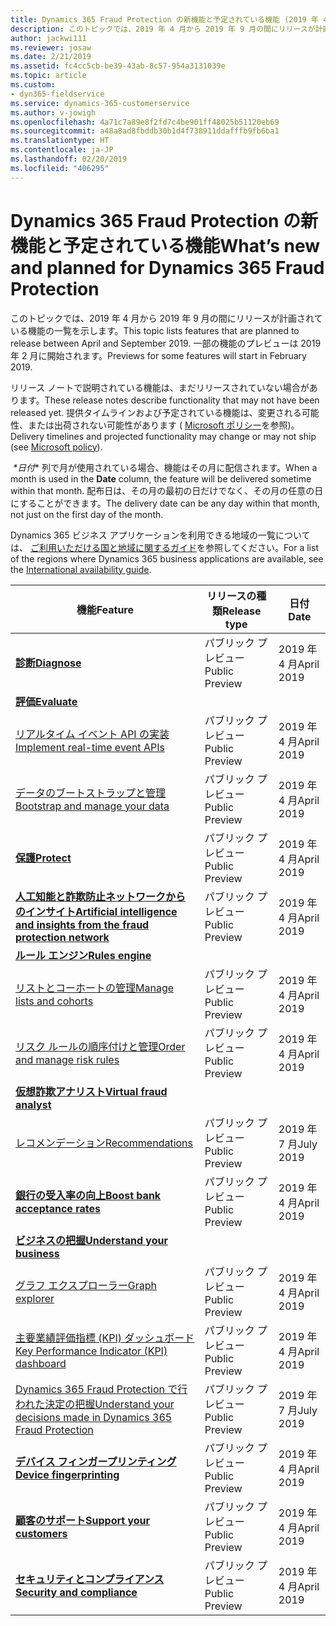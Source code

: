 ```yaml
---
title: Dynamics 365 Fraud Protection の新機能と予定されている機能 (2019 年 4 月)
description: このトピックでは、2019 年 4 月から 2019 年 9 月の間にリリースが計画されている Dynamics 365 Fraud Protection の機能の一覧を示します。 一部の機能のプレビューは 2019 年 2 月に開始されます。
author: jackwi111
ms.reviewer: josaw
ms.date: 2/21/2019
ms.assetid: fc4cc5cb-be39-43ab-8c57-954a3131039e
ms.topic: article
ms.custom:
- dyn365-fieldservice
ms.service: dynamics-365-customerservice
ms.author: v-jowigh
ms.openlocfilehash: 4a71c7a89e8f2fd7c4be901ff48025b51120eb69
ms.sourcegitcommit: a48a8ad8fbddb30b1d4f738911ddafffb9fb6ba1
ms.translationtype: HT
ms.contentlocale: ja-JP
ms.lasthandoff: 02/20/2019
ms.locfileid: "406295"
---
```

#  <a name="whats-new-and-planned-for-dynamics-365-fraud-protection"></a><span data-ttu-id="3be32-104">Dynamics 365 Fraud Protection の新機能と予定されている機能</span><span class="sxs-lookup"><span data-stu-id="3be32-104">What’s new and planned for Dynamics 365 Fraud Protection</span></span>




<span data-ttu-id="3be32-105">このトピックでは、2019 年 4 月から 2019 年 9 月の間にリリースが計画されている機能の一覧を示します。</span><span class="sxs-lookup"><span data-stu-id="3be32-105">This topic lists features that are planned to release between April and September 2019.</span></span> <span data-ttu-id="3be32-106">一部の機能のプレビューは 2019 年 2 月に開始されます。</span><span class="sxs-lookup"><span data-stu-id="3be32-106">Previews for some features will start in February 2019.</span></span>

<span data-ttu-id="3be32-107">リリース ノートで説明されている機能は、まだリリースされていない場合があります。</span><span class="sxs-lookup"><span data-stu-id="3be32-107">These release notes describe functionality that may not have been released yet.</span></span>
<span data-ttu-id="3be32-108">提供タイムラインおよび予定されている機能は、変更される可能性、または出荷されない可能性があります ( [Microsoft ポリシー](https://go.microsoft.com/fwlink/p/?linkid=2007332)を参照)。</span><span class="sxs-lookup"><span data-stu-id="3be32-108">Delivery timelines and projected functionality may change or may not ship (see [Microsoft policy](https://go.microsoft.com/fwlink/p/?linkid=2007332)).</span></span>

<span data-ttu-id="3be32-109"> *\*日付** 列で月が使用されている場合、機能はその月に配信されます。</span><span class="sxs-lookup"><span data-stu-id="3be32-109">When a month is used in the **Date** column, the feature will be delivered sometime within that month.</span></span> <span data-ttu-id="3be32-110">配布日は、その月の最初の日だけでなく、その月の任意の日にすることができます。</span><span class="sxs-lookup"><span data-stu-id="3be32-110">The delivery date can be any day within that month, not just on the first day of the month.</span></span>

<span data-ttu-id="3be32-111">Dynamics 365 ビジネス アプリケーションを利用できる地域の一覧については、 [ご利用いただける国と地域に関するガイド](https://aka.ms/dynamics_365_international_availability_deck)を参照してください。</span><span class="sxs-lookup"><span data-stu-id="3be32-111">For a list of the regions where Dynamics 365 business applications are available, see the [International availability guide](https://aka.ms/dynamics_365_international_availability_deck).</span></span>

| <span data-ttu-id="3be32-112">機能</span><span class="sxs-lookup"><span data-stu-id="3be32-112">Feature</span></span>                                                                                        | <span data-ttu-id="3be32-113">リリースの種類</span><span class="sxs-lookup"><span data-stu-id="3be32-113">Release type</span></span>         | <span data-ttu-id="3be32-114">日付</span><span class="sxs-lookup"><span data-stu-id="3be32-114">Date</span></span>         |
|------------------------------------------------------------------------------------------------|----------------------|--------------|
| <span data-ttu-id="3be32-115">**[診断](diagnose.md)**</span><span class="sxs-lookup"><span data-stu-id="3be32-115">**[Diagnose](diagnose.md)**</span></span>                                                                    | <span data-ttu-id="3be32-116">パブリック プレビュー</span><span class="sxs-lookup"><span data-stu-id="3be32-116">Public Preview</span></span>       | <span data-ttu-id="3be32-117">2019 年 4 月</span><span class="sxs-lookup"><span data-stu-id="3be32-117">April 2019</span></span>   |
| <span data-ttu-id="3be32-118">**[評価](evaluate/index.md)**</span><span class="sxs-lookup"><span data-stu-id="3be32-118">**[Evaluate](evaluate/index.md)**</span></span>                                                                                     |
| [<span data-ttu-id="3be32-119">リアルタイム イベント API の実装</span><span class="sxs-lookup"><span data-stu-id="3be32-119">Implement real-time event APIs</span></span>](evaluate/implement-real-time-event-apis.md)                                  | <span data-ttu-id="3be32-120">パブリック プレビュー</span><span class="sxs-lookup"><span data-stu-id="3be32-120">Public Preview</span></span>       | <span data-ttu-id="3be32-121">2019 年 4 月</span><span class="sxs-lookup"><span data-stu-id="3be32-121">April 2019</span></span>   |
| [<span data-ttu-id="3be32-122">データのブートストラップと管理</span><span class="sxs-lookup"><span data-stu-id="3be32-122">Bootstrap and manage your data</span></span>](evaluate/bootstrap-manage-data.md)                                       | <span data-ttu-id="3be32-123">パブリック プレビュー</span><span class="sxs-lookup"><span data-stu-id="3be32-123">Public Preview</span></span>       | <span data-ttu-id="3be32-124">2019 年 4 月</span><span class="sxs-lookup"><span data-stu-id="3be32-124">April 2019</span></span>   |
| <span data-ttu-id="3be32-125">**[保護](protect.md)**</span><span class="sxs-lookup"><span data-stu-id="3be32-125">**[Protect](protect.md)**</span></span>                                                                        | <span data-ttu-id="3be32-126">パブリック プレビュー</span><span class="sxs-lookup"><span data-stu-id="3be32-126">Public Preview</span></span>       | <span data-ttu-id="3be32-127">2019 年 4 月</span><span class="sxs-lookup"><span data-stu-id="3be32-127">April 2019</span></span>   |
| <span data-ttu-id="3be32-128">**[人工知能と詐欺防止ネットワークからのインサイト](artificial-intelligence-insights-fraud-protection-network.md)**</span><span class="sxs-lookup"><span data-stu-id="3be32-128">**[Artificial intelligence and insights from the fraud protection network](artificial-intelligence-insights-fraud-protection-network.md)**</span></span>              | <span data-ttu-id="3be32-129">パブリック プレビュー</span><span class="sxs-lookup"><span data-stu-id="3be32-129">Public Preview</span></span>       | <span data-ttu-id="3be32-130">2019 年 4 月</span><span class="sxs-lookup"><span data-stu-id="3be32-130">April 2019</span></span>   |
| <span data-ttu-id="3be32-131">**[ルール エンジン](rules-engine/index.md)**</span><span class="sxs-lookup"><span data-stu-id="3be32-131">**[Rules engine](rules-engine/index.md)**</span></span>                                                                           |
| [<span data-ttu-id="3be32-132">リストとコーホートの管理</span><span class="sxs-lookup"><span data-stu-id="3be32-132">Manage lists and cohorts</span></span>](rules-engine/manage-lists-cohorts.md)                                                 | <span data-ttu-id="3be32-133">パブリック プレビュー</span><span class="sxs-lookup"><span data-stu-id="3be32-133">Public Preview</span></span>       | <span data-ttu-id="3be32-134">2019 年 4 月</span><span class="sxs-lookup"><span data-stu-id="3be32-134">April 2019</span></span>   |
| [<span data-ttu-id="3be32-135">リスク ルールの順序付けと管理</span><span class="sxs-lookup"><span data-stu-id="3be32-135">Order and manage risk rules</span></span>](rules-engine/order-manage-risk-rules.md)                                              | <span data-ttu-id="3be32-136">パブリック プレビュー</span><span class="sxs-lookup"><span data-stu-id="3be32-136">Public Preview</span></span>       | <span data-ttu-id="3be32-137">2019 年 4 月</span><span class="sxs-lookup"><span data-stu-id="3be32-137">April 2019</span></span>   |
| <span data-ttu-id="3be32-138">**[仮想詐欺アナリスト](virtual-fraud-analyst/index.md)**</span><span class="sxs-lookup"><span data-stu-id="3be32-138">**[Virtual fraud analyst](virtual-fraud-analyst/index.md)**</span></span>                                                          |
| [<span data-ttu-id="3be32-139">レコメンデーション</span><span class="sxs-lookup"><span data-stu-id="3be32-139">Recommendations</span></span>](virtual-fraud-analyst/recommendations.md)                                                           | <span data-ttu-id="3be32-140">パブリック プレビュー</span><span class="sxs-lookup"><span data-stu-id="3be32-140">Public Preview</span></span>       | <span data-ttu-id="3be32-141">2019 年 7 月</span><span class="sxs-lookup"><span data-stu-id="3be32-141">July 2019</span></span>   |
| <span data-ttu-id="3be32-142">**[銀行の受入率の向上](boost-bank-acceptance-rates.md)**</span><span class="sxs-lookup"><span data-stu-id="3be32-142">**[Boost bank acceptance rates](boost-bank-acceptance-rates.md)**</span></span>                                         | <span data-ttu-id="3be32-143">パブリック プレビュー</span><span class="sxs-lookup"><span data-stu-id="3be32-143">Public Preview</span></span>       | <span data-ttu-id="3be32-144">2019 年 4 月</span><span class="sxs-lookup"><span data-stu-id="3be32-144">April 2019</span></span>   |
| <span data-ttu-id="3be32-145">**[ビジネスの把握](understand-business/index.md)**</span><span class="sxs-lookup"><span data-stu-id="3be32-145">**[Understand your business](understand-business/index.md)**</span></span>                                                  |
| [<span data-ttu-id="3be32-146">グラフ エクスプローラー</span><span class="sxs-lookup"><span data-stu-id="3be32-146">Graph explorer</span></span>](understand-business/graph-explorer.md)                                                             | <span data-ttu-id="3be32-147">パブリック プレビュー</span><span class="sxs-lookup"><span data-stu-id="3be32-147">Public Preview</span></span>       | <span data-ttu-id="3be32-148">2019 年 4 月</span><span class="sxs-lookup"><span data-stu-id="3be32-148">April 2019</span></span>   |
| [<span data-ttu-id="3be32-149">主要業績評価指標 (KPI) ダッシュボード</span><span class="sxs-lookup"><span data-stu-id="3be32-149">Key Performance Indicator (KPI) dashboard</span></span>](understand-business/key-performance-indicator-kpi-dashboard.md)                      | <span data-ttu-id="3be32-150">パブリック プレビュー</span><span class="sxs-lookup"><span data-stu-id="3be32-150">Public Preview</span></span>       | <span data-ttu-id="3be32-151">2019 年 4 月</span><span class="sxs-lookup"><span data-stu-id="3be32-151">April 2019</span></span>   |
| [<span data-ttu-id="3be32-152">Dynamics 365 Fraud Protection で行われた決定の把握</span><span class="sxs-lookup"><span data-stu-id="3be32-152">Understand your decisions made in Dynamics 365 Fraud Protection</span></span>](understand-business/understand-decisions-made-dynamics365-fraud-protection.md) | <span data-ttu-id="3be32-153">パブリック プレビュー</span><span class="sxs-lookup"><span data-stu-id="3be32-153">Public Preview</span></span>       | <span data-ttu-id="3be32-154">2019 年 7 月</span><span class="sxs-lookup"><span data-stu-id="3be32-154">July 2019</span></span>   |
| <span data-ttu-id="3be32-155">**[デバイス フィンガープリンティング](device-fingerprinting.md)**</span><span class="sxs-lookup"><span data-stu-id="3be32-155">**[Device fingerprinting](device-fingerprinting.md)**</span></span>                                               | <span data-ttu-id="3be32-156">パブリック プレビュー</span><span class="sxs-lookup"><span data-stu-id="3be32-156">Public Preview</span></span>       | <span data-ttu-id="3be32-157">2019 年 4 月</span><span class="sxs-lookup"><span data-stu-id="3be32-157">April 2019</span></span>   |
| <span data-ttu-id="3be32-158">**[顧客のサポート](support-customers.md)**</span><span class="sxs-lookup"><span data-stu-id="3be32-158">**[Support your customers](support-customers.md)**</span></span>                                             | <span data-ttu-id="3be32-159">パブリック プレビュー</span><span class="sxs-lookup"><span data-stu-id="3be32-159">Public Preview</span></span>       | <span data-ttu-id="3be32-160">2019 年 4 月</span><span class="sxs-lookup"><span data-stu-id="3be32-160">April 2019</span></span>   |
| <span data-ttu-id="3be32-161">**[セキュリティとコンプライアンス](security-compliance.md)**</span><span class="sxs-lookup"><span data-stu-id="3be32-161">**[Security and compliance](security-compliance.md)**</span></span>                                           | <span data-ttu-id="3be32-162">パブリック プレビュー</span><span class="sxs-lookup"><span data-stu-id="3be32-162">Public Preview</span></span>       | <span data-ttu-id="3be32-163">2019 年 4 月</span><span class="sxs-lookup"><span data-stu-id="3be32-163">April 2019</span></span>   |
